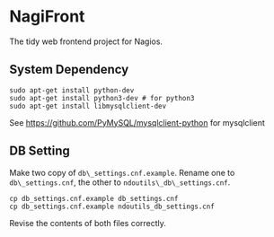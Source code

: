 # NagiFront
The tidy web frontend project for Nagios.

## System Dependency

    sudo apt-get install python-dev
    sudo apt-get install python3-dev # for python3
    sudo apt-get install libmysqlclient-dev

See https://github.com/PyMySQL/mysqlclient-python for mysqlclient

## DB Setting

Make two copy of `db\_settings.cnf.example`.
Rename one to `db\_settings.cnf`, the other to `ndoutils\_db\_settings.cnf`.

    cp db_settings.cnf.example db_settings.cnf
    cp db_settings.cnf.example ndoutils_db_settings.cnf

Revise the contents of both files correctly.


